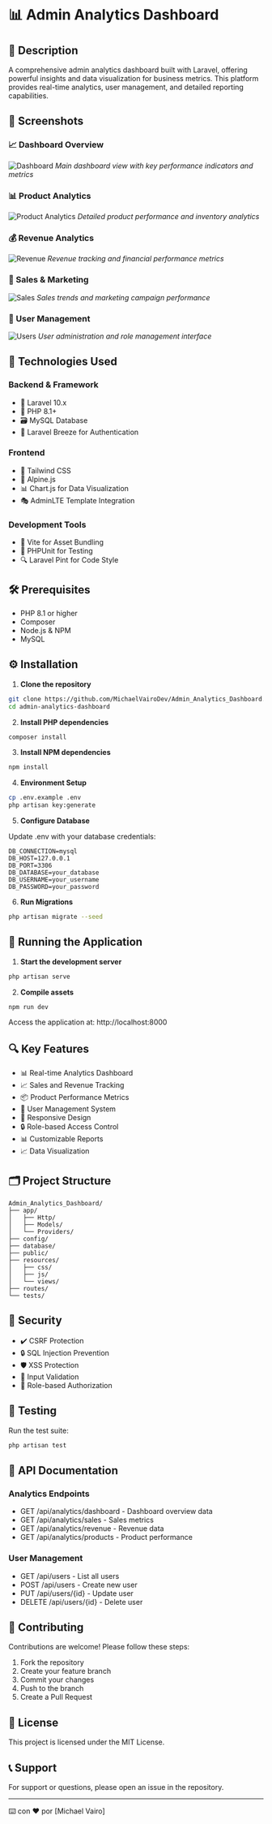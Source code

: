 # 📊 Admin Analytics Dashboard

## 📝 Description

A comprehensive admin analytics dashboard built with Laravel, offering powerful insights and data visualization for business metrics. This platform provides real-time analytics, user management, and detailed reporting capabilities.

## 📸 Screenshots

### 📈 Dashboard Overview

![Dashboard](/screenshots/dashboard.png)
_Main dashboard view with key performance indicators and metrics_

### 📊 Product Analytics

![Product Analytics](/screenshots/product-analytics.png)
_Detailed product performance and inventory analytics_

### 💰 Revenue Analytics

![Revenue](/screenshots/revenue-analytics.png)
_Revenue tracking and financial performance metrics_

### 📱 Sales & Marketing

![Sales](/screenshots/sales-marketing.png)
_Sales trends and marketing campaign performance_

### 👥 User Management

![Users](/screenshots/user-management.png)
_User administration and role management interface_

## 🚀 Technologies Used

### Backend & Framework

-   🎯 Laravel 10.x
-   🐘 PHP 8.1+
-   🗃️ MySQL Database
-   🔐 Laravel Breeze for Authentication

### Frontend

-   🎨 Tailwind CSS
-   🎯 Alpine.js
-   📊 Chart.js for Data Visualization
-   🎭 AdminLTE Template Integration

### Development Tools

-   🔄 Vite for Asset Bundling
-   🧪 PHPUnit for Testing
-   🔍 Laravel Pint for Code Style

## 🛠️ Prerequisites

-   PHP 8.1 or higher
-   Composer
-   Node.js & NPM
-   MySQL

## ⚙️ Installation

1. **Clone the repository**

```bash
git clone https://github.com/MichaelVairoDev/Admin_Analytics_Dashboard.git
cd admin-analytics-dashboard
```

2. **Install PHP dependencies**

```bash
composer install
```

3. **Install NPM dependencies**

```bash
npm install
```

4. **Environment Setup**

```bash
cp .env.example .env
php artisan key:generate
```

5. **Configure Database**

Update .env with your database credentials:

```env
DB_CONNECTION=mysql
DB_HOST=127.0.0.1
DB_PORT=3306
DB_DATABASE=your_database
DB_USERNAME=your_username
DB_PASSWORD=your_password
```

6. **Run Migrations**

```bash
php artisan migrate --seed
```

## 🚀 Running the Application

1. **Start the development server**

```bash
php artisan serve
```

2. **Compile assets**

```bash
npm run dev
```

Access the application at: http://localhost:8000

## 🔍 Key Features

-   📊 Real-time Analytics Dashboard
-   📈 Sales and Revenue Tracking
-   📦 Product Performance Metrics
-   👥 User Management System
-   📱 Responsive Design
-   🔒 Role-based Access Control
-   📊 Customizable Reports
-   📈 Data Visualization

## 🗂️ Project Structure

```
Admin_Analytics_Dashboard/
├── app/
│   ├── Http/
│   ├── Models/
│   └── Providers/
├── config/
├── database/
├── public/
├── resources/
│   ├── css/
│   ├── js/
│   └── views/
├── routes/
└── tests/
```

## 🔐 Security

-   ✔️ CSRF Protection
-   🔒 SQL Injection Prevention
-   🛡️ XSS Protection
-   📝 Input Validation
-   🔑 Role-based Authorization

## 🧪 Testing

Run the test suite:

```bash
php artisan test
```

## 📝 API Documentation

### Analytics Endpoints

-   GET /api/analytics/dashboard - Dashboard overview data
-   GET /api/analytics/sales - Sales metrics
-   GET /api/analytics/revenue - Revenue data
-   GET /api/analytics/products - Product performance

### User Management

-   GET /api/users - List all users
-   POST /api/users - Create new user
-   PUT /api/users/{id} - Update user
-   DELETE /api/users/{id} - Delete user

## 👥 Contributing

Contributions are welcome! Please follow these steps:

1. Fork the repository
2. Create your feature branch
3. Commit your changes
4. Push to the branch
5. Create a Pull Request

## 📄 License

This project is licensed under the MIT License.

## 📞 Support

For support or questions, please open an issue in the repository.

---

⌨️ con ❤️ por [Michael Vairo]
